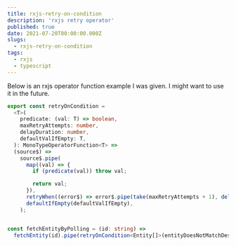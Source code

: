 ```yaml
---
title: rxjs-retry-on-condition
description: 'rxjs retry operator'
published: true
date: 2021-07-20T00:00:00.000Z
slugs:
  - rxjs-retry-on-condition
tags:
  - rxjs
  - typescript
---
```

Below is an rxjs operator function example I was given.  I might want to use it in the future.

```typescript
export const retryOnCondition =
  <T>(
    predicate: (val: T) => boolean,
    maxRetryAttempts: number,
    delayDuration: number,
    defaultValIfEmpty: T,
  ): MonoTypeOperatorFunction<T> =>
  (source$) =>
    source$.pipe(
      map((val) => {
        if (predicate(val)) throw val;

        return val;
      }),
      retryWhen((error$) => error$.pipe(take(maxRetryAttempts + 1), delay(delayDuration))),
      defaultIfEmpty(defaultValIfEmpty),
    );


const fetchEntityByPolling = (id: string) =>
  fetchEntity(id).pipe(retryOnCondition<Entity[]>(entityDoesNotMatchDesiredCriteria, 10, 5000, []));
```

